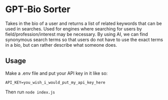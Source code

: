 # GPT-Bio Sorter

Takes in the bio of a user and returns a list of related keywords that can be used in searches. Used for engines where searching for users by field/profession/interest may be necessary. By using AI, we can find synonymous search terms so that users do not have to use the exact terms in a bio, but can rather describe what someone does.

## Usage

Make a .env file and put your API key in it like so:

```
API_KEY=you_wish_i_would_put_my_api_key_here
```

Then run `node index.js`
